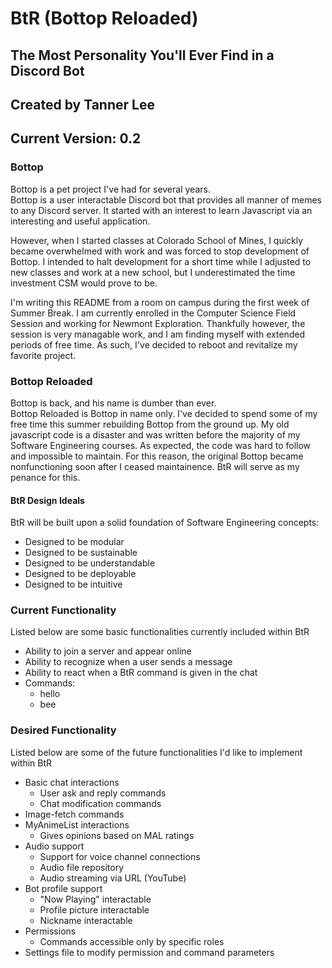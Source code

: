 # BtR (Bottop Reloaded)
## The Most Personality You'll Ever Find in a Discord Bot
## Created by Tanner Lee
## Current Version: 0.2

### Bottop
Bottop is a pet project I've had for several years.   
Bottop is a user interactable Discord bot that provides all manner of memes to any Discord server.
It started with an interest to learn Javascript via an interesting and useful application.
  
However, when I started classes at Colorado School of Mines, I quickly became overwhelmed with work and was forced to stop development of Bottop.  I intended to halt development for a short time while I adjusted to new classes and work at a new school, but I underestimated the time investment CSM would prove to be.  
  
I'm writing this README from a room on campus during the first week of Summer Break.  I am currently enrolled in the Computer Science Field Session and working for Newmont Exploration.  Thankfully however, the session is very managable work, and I am finding myself with extended periods of free time.  As such, I've decided to reboot and revitalize my favorite project.  

### Bottop Reloaded
Bottop is back, and his name is dumber than ever.  
Bottop Reloaded is Bottop in name only.  I've decided to spend some of my free time this summer rebuilding Bottop from the ground up.  My old javascript code is a disaster and was written before the majority of my Software Engineering courses.  As expected, the code was hard to follow and impossible to maintain.  For this reason, the original Bottop became nonfunctioning soon after I ceased maintainence.  BtR will serve as my penance for this.  
  
#### BtR Design Ideals
BtR will be built upon a solid foundation of Software Engineering concepts:
  * Designed to be modular
  * Designed to be sustainable
  * Designed to be understandable
  * Designed to be deployable
  * Designed to be intuitive  
    
    
    
    
### Current Functionality
Listed below are some basic functionalities currently included within BtR
* Ability to join a server and appear online
* Ability to recognize when a user sends a message
* Ability to react when a BtR command is given in the chat
* Commands: 
  * hello
  * bee  
  
### Desired Functionality
Listed below are some of the future functionalities I'd like to implement within BtR
* Basic chat interactions
  * User ask and reply commands
  * Chat modification commands
* Image-fetch commands
* MyAnimeList interactions
  * Gives opinions based on MAL ratings
* Audio support
  * Support for voice channel connections
  * Audio file repository
  * Audio streaming via URL (YouTube)
* Bot profile support
  * "Now Playing" interactable
  * Profile picture interactable
  * Nickname interactable
* Permissions
  * Commands accessible only by specific roles
* Settings file to modify permission and command parameters
